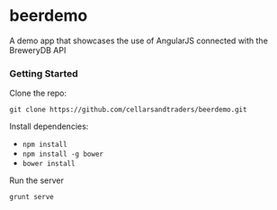 beerdemo
========

A demo app that showcases the use of AngularJS connected with the BreweryDB API

### Getting Started

Clone the repo:

```git clone https://github.com/cellarsandtraders/beerdemo.git```

Install dependencies:
- `npm install`
- `npm install -g bower`
- `bower install`

Run the server

```grunt serve```
